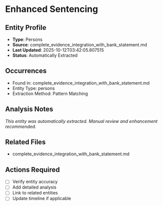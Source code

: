 # Enhanced Sentencing

## Entity Profile
- **Type**: Persons
- **Source**: complete_evidence_integration_with_bank_statement.md
- **Last Updated**: 2025-10-12T03:42:05.807515
- **Status**: Automatically Extracted

## Occurrences
- Found in: complete_evidence_integration_with_bank_statement.md
- Entity Type: persons
- Extraction Method: Pattern Matching

## Analysis Notes
*This entity was automatically extracted. Manual review and enhancement recommended.*

## Related Files
- complete_evidence_integration_with_bank_statement.md

## Actions Required
- [ ] Verify entity accuracy
- [ ] Add detailed analysis
- [ ] Link to related entities
- [ ] Update timeline if applicable
